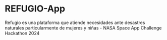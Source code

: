 # REFUGIO-App

Refugio es una plataforma que atiende necesidades ante desastres naturales particularmente de mujeres y niñas - NASA Space App Challenge Hackathon 2024